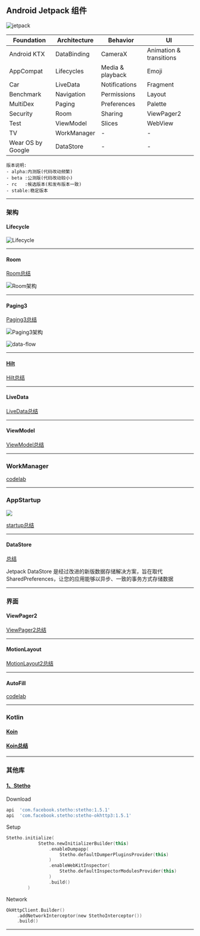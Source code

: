 ## Android Jetpack 组件

![jetpack](./png/android-jetpack.jpg)



| Foundation        | Architecture | Behavior         | UI                      |
| ----------------- | ------------ | ---------------- | ----------------------- |
| Android KTX       | DataBinding  | CameraX          | Animation & transitions |
| AppCompat         | Lifecycles   | Media & playback | Emoji                   |
| Car               | LiveData     | Notifications    | Fragment                |
| Benchmark         | Navigation   | Permissions      | Layout                  |
| MultiDex          | Paging       | Preferences      | Palette                 |
| Security          | Room         | Sharing          | ViewPager2              |
| Test              | ViewModel    | Slices           | WebView                 |
| TV                | WorkManager  | -                | -                       |
| Wear OS by Google | DataStore    | -                | -                       |



```
版本说明:
- alpha:内测版(代码改动频繁)
- beta :公测版(代码改动较小)
- rc   :候选版本(和发布版本一致)
- stable:稳定版本
```



---

### 架构

#### Lifecycle

![Lifecycle](./png/lifecycle-states.png)

---

#### Room

[Room总结](./arch_room/Room.md)

![Room架构](./png/room_architecture.png)

---

#### Paging3

[Paging3总结](./arch_paging3/Paging3.md)

![Paging3架构](./png/paging3-library-architecture.png)

![data-flow](./png/paging-library-data-flow.webp)

---

#### [Hilt](https://developer.android.com/training/dependency-injection/hilt-android)

[Hilt总结](./arch_hilt/Hilt.md)




---

#### LiveData

[LiveData总结](./arch_livedata/LiveData.md)



---

#### ViewModel

[ViewModel总结](./arch_viewmodel/ViewModel.md)



---

### WorkManager

[codelab](https://codelabs.developers.google.com/codelabs/android-workmanager/#0)

---

### AppStartup

![](./png/arch_startup.png)



[startup总结](./arch_appstartup/AppStartup.md)

---

#### DataStore

[总结](./arch_datastore/DataStore.md)

Jetpack DataStore 是经过改进的新版数据存储解决方案，旨在取代 SharedPreferences，让您的应用能够以异步、一致的事务方式存储数据

---

### 界面

#### ViewPager2

[ViewPager2总结](./ui_viewpager2/ViewPager2.md)

---

#### MotionLayout

[MotionLayout2总结](./ui_motionlayout/MotionLayout.md)

---

#### AutoFill

[codelab](https://codelabs.developers.google.com/codelabs/optimize-autofill/#0)

---



### Kotlin

#### [Koin](https://insert-koin.io/)

#### [Koin总结](./kotlin_koin/Koin.md)



---

### 其他库

#### [1、Stetho](http://facebook.github.io/stetho/)

Download

```Groovy
api  'com.facebook.stetho:stetho:1.5.1'
api  'com.facebook.stetho:stetho-okhttp3:1.5.1'
```

Setup

```Kotlin
Stetho.initialize(
            Stetho.newInitializerBuilder(this)
                .enableDumpapp(
                    Stetho.defaultDumperPluginsProvider(this)
                )
                .enableWebKitInspector(
                    Stetho.defaultInspectorModulesProvider(this)
                )
                .build()
        )
```

Network

```Kotlin
OkHttpClient.Builder()
    .addNetworkInterceptor(new StethoInterceptor())
    .build()
```

---